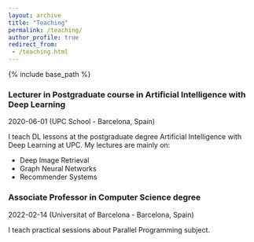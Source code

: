 ```yaml
---
layout: archive
title: "Teaching"
permalink: /teaching/
author_profile: true
redirect_from:
 - /teaching.html
---
```


{% include base_path %}

### Lecturer in Postgraduate course in Artificial Intelligence with Deep Learning 

2020-06-01 (UPC School - Barcelona, Spain)

I teach DL lessons at the postgraduate degree Artificial Intelligence with Deep Learning at UPC. My lectures are mainly on:

* Deep Image Retrieval
* Graph Neural Networks
* Recommender Systems 
          

### Associate Professor in Computer Science degree


2022-02-14 (Universitat of Barcelona - Barcelona, Spain)

I teach practical sessions about Parallel Programming subject.
